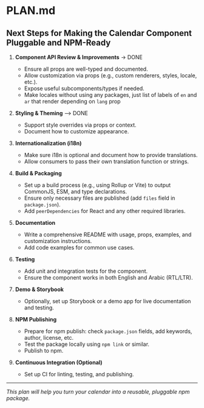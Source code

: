 # PLAN.md

## Next Steps for Making the Calendar Component Pluggable and NPM-Ready

1. **Component API Review & Improvements** -> DONE

   - Ensure all props are well-typed and documented.
   - Allow customization via props (e.g., custom renderers, styles, locale, etc.).
   - Expose useful subcomponents/types if needed.
   - Make locales without using any packages, just list of labels of `en` and `ar` that render depending on `lang` prop

2. **Styling & Theming** --> DONE

   - Support style overrides via props or context.
   - Document how to customize appearance.

3. **Internationalization (i18n)**

   - Make sure i18n is optional and document how to provide translations.
   - Allow consumers to pass their own translation function or strings.

4. **Build & Packaging**

   - Set up a build process (e.g., using Rollup or Vite) to output CommonJS, ESM, and type declarations.
   - Ensure only necessary files are published (add `files` field in `package.json`).
   - Add `peerDependencies` for React and any other required libraries.

5. **Documentation**

   - Write a comprehensive README with usage, props, examples, and customization instructions.
   - Add code examples for common use cases.

6. **Testing**

   - Add unit and integration tests for the component.
   - Ensure the component works in both English and Arabic (RTL/LTR).

7. **Demo & Storybook**

   - Optionally, set up Storybook or a demo app for live documentation and testing.

8. **NPM Publishing**

   - Prepare for npm publish: check `package.json` fields, add keywords, author, license, etc.
   - Test the package locally using `npm link` or similar.
   - Publish to npm.

9. **Continuous Integration (Optional)**
   - Set up CI for linting, testing, and publishing.

---

_This plan will help you turn your calendar into a reusable, pluggable npm package._
